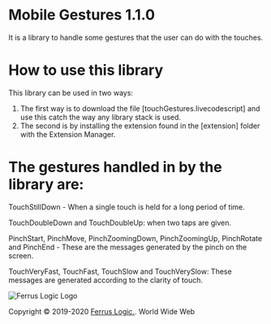 # Mobile Gestures 1.1.0
It is a library to handle some gestures that the user can do with the touches.

# How to use this library
This library can be used in two ways:
1. The first way is to download the file [touchGestures.livecodescript] and use this catch the way any library stack is used.
2. The second is by installing the extension found in the [extension] folder with the Extension Manager.

# The gestures handled in by the library are:

TouchStillDown - When a single touch is held for a long period of time.

TouchDoubleDown and TouchDoubleUp: when two taps are given.

PinchStart, PinchMove, PinchZoomingDown, PinchZoomingUp, PinchRotate and PinchEnd - These are the messages generated by the pinch on the screen.

TouchVeryFast, TouchFast, TouchSlow and TouchVerySlow: These messages are generated according to the clarity of touch.

![Ferrus Logic Logo](https://ferruslogic.com/wp-content/uploads/2020/04/FerrusLogic4-1.svg)

Copyright © 2019-2020 [Ferrus Logic.](http://ferruslogic.com/). World Wide Web

